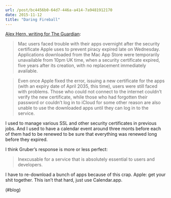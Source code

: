 ```yaml
---
url: /post/bc4456b0-64d7-446a-a414-7a9481912170
date: 2015-11-12
title: "Daring Fireball"
---
```


[Alex Hern, writing for The Guardian][1]:



> Mac users faced trouble with their apps overnight after the security certificate Apple uses to prevent piracy expired late on Wednesday. Applications downloaded from the Mac App Store were temporarily unavailable from 10pm UK time, when a security certificate expired, five years after its creation, with no replacement immediately available.

    

> Even once Apple fixed the error, issuing a new certificate for the apps (with an expiry date of April 2035, this time), users were still faced with problems. Those who could not connect to the internet couldn’t verify the new certificate, while those who had forgotten their password or couldn’t log in to iCloud for some other reason are also unable to use the downloaded apps until they can log in to the service. 



I used to manage various SSL and other security certificates in previous jobs. And I used to have a calendar event around three monts before each of them had to be renewed to be sure that everything was renewed long before they expired.



I think Gruber&#8217;s response is more or less perfect:



> Inexcusable for a service that is absolutely essential to users and developers. 



I have to re-download a bunch of apps because of this crap. Apple: get your shit together. This isn&#8217;t that hard, just use Calendar.app.



(#blog)



 [1]: http://www.theguardian.com/technology/2015/nov/12/apple-user-anger-mac-apps-break-security-certificate-lapse